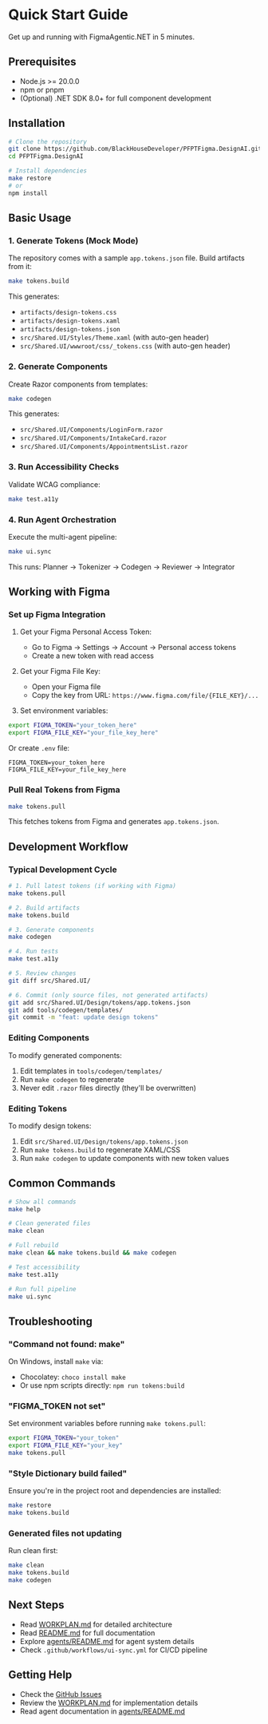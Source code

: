 # Quick Start Guide

Get up and running with FigmaAgentic.NET in 5 minutes.

## Prerequisites

- Node.js >= 20.0.0
- npm or pnpm
- (Optional) .NET SDK 8.0+ for full component development

## Installation

```bash
# Clone the repository
git clone https://github.com/BlackHouseDeveloper/PFPTFigma.DesignAI.git
cd PFPTFigma.DesignAI

# Install dependencies
make restore
# or
npm install
```

## Basic Usage

### 1. Generate Tokens (Mock Mode)

The repository comes with a sample `app.tokens.json` file. Build artifacts from it:

```bash
make tokens.build
```

This generates:
- `artifacts/design-tokens.css`
- `artifacts/design-tokens.xaml`
- `artifacts/design-tokens.json`
- `src/Shared.UI/Styles/Theme.xaml` (with auto-gen header)
- `src/Shared.UI/wwwroot/css/_tokens.css` (with auto-gen header)

### 2. Generate Components

Create Razor components from templates:

```bash
make codegen
```

This generates:
- `src/Shared.UI/Components/LoginForm.razor`
- `src/Shared.UI/Components/IntakeCard.razor`
- `src/Shared.UI/Components/AppointmentsList.razor`

### 3. Run Accessibility Checks

Validate WCAG compliance:

```bash
make test.a11y
```

### 4. Run Agent Orchestration

Execute the multi-agent pipeline:

```bash
make ui.sync
```

This runs: Planner → Tokenizer → Codegen → Reviewer → Integrator

## Working with Figma

### Set up Figma Integration

1. Get your Figma Personal Access Token:
   - Go to Figma → Settings → Account → Personal access tokens
   - Create a new token with read access

2. Get your Figma File Key:
   - Open your Figma file
   - Copy the key from URL: `https://www.figma.com/file/{FILE_KEY}/...`

3. Set environment variables:

```bash
export FIGMA_TOKEN="your_token_here"
export FIGMA_FILE_KEY="your_file_key_here"
```

Or create `.env` file:
```
FIGMA_TOKEN=your_token_here
FIGMA_FILE_KEY=your_file_key_here
```

### Pull Real Tokens from Figma

```bash
make tokens.pull
```

This fetches tokens from Figma and generates `app.tokens.json`.

## Development Workflow

### Typical Development Cycle

```bash
# 1. Pull latest tokens (if working with Figma)
make tokens.pull

# 2. Build artifacts
make tokens.build

# 3. Generate components
make codegen

# 4. Run tests
make test.a11y

# 5. Review changes
git diff src/Shared.UI/

# 6. Commit (only source files, not generated artifacts)
git add src/Shared.UI/Design/tokens/app.tokens.json
git add tools/codegen/templates/
git commit -m "feat: update design tokens"
```

### Editing Components

To modify generated components:

1. Edit templates in `tools/codegen/templates/`
2. Run `make codegen` to regenerate
3. Never edit `.razor` files directly (they'll be overwritten)

### Editing Tokens

To modify design tokens:

1. Edit `src/Shared.UI/Design/tokens/app.tokens.json`
2. Run `make tokens.build` to regenerate XAML/CSS
3. Run `make codegen` to update components with new token values

## Common Commands

```bash
# Show all commands
make help

# Clean generated files
make clean

# Full rebuild
make clean && make tokens.build && make codegen

# Test accessibility
make test.a11y

# Run full pipeline
make ui.sync
```

## Troubleshooting

### "Command not found: make"

On Windows, install `make` via:
- Chocolatey: `choco install make`
- Or use npm scripts directly: `npm run tokens:build`

### "FIGMA_TOKEN not set"

Set environment variables before running `make tokens.pull`:

```bash
export FIGMA_TOKEN="your_token"
export FIGMA_FILE_KEY="your_key"
make tokens.pull
```

### "Style Dictionary build failed"

Ensure you're in the project root and dependencies are installed:

```bash
make restore
make tokens.build
```

### Generated files not updating

Run clean first:

```bash
make clean
make tokens.build
make codegen
```

## Next Steps

- Read [WORKPLAN.md](WORKPLAN.md) for detailed architecture
- Read [README.md](README.md) for full documentation
- Explore [agents/README.md](agents/README.md) for agent system details
- Check `.github/workflows/ui-sync.yml` for CI/CD pipeline

## Getting Help

- Check the [GitHub Issues](https://github.com/BlackHouseDeveloper/PFPTFigma.DesignAI/issues)
- Review the [WORKPLAN.md](WORKPLAN.md) for implementation details
- Read agent documentation in [agents/README.md](agents/README.md)
